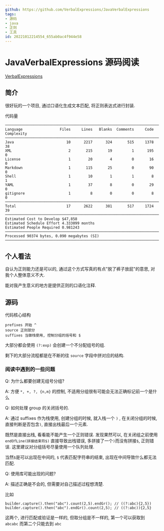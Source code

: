 ```yaml
---
github: https://github.com/VerbalExpressions/JavaVerbalExpressions
tags:
- 源码
- java
- 正则
- 工具
id: 20221012214554_655ab0ac4f944e58
---
```


# JavaVerbalExpressions 源码阅读

[VerbalExpressions](https://github.com/VerbalExpressions/JavaVerbalExpressions)

## 简介

很好玩的一个项目, 通过口语化生成文本匹配, 将正则表达式进行封装.

代码量
```
───────────────────────────────────────────────────────────────────────────────
Language                 Files     Lines   Blanks  Comments     Code Complexity
───────────────────────────────────────────────────────────────────────────────
Java                        10      2217      324       515     1378         38
XML                          2       215       19         1      195          0
License                      1        20        4         0       16          0
Markdown                     1       115       25         0       90          0
Shell                        1        10        1         1        8          1
YAML                         1        37        8         0       29          0
gitignore                    1         8        0         0        8          0
───────────────────────────────────────────────────────────────────────────────
Total                       17      2622      381       517     1724         39
───────────────────────────────────────────────────────────────────────────────
Estimated Cost to Develop $47,858
Estimated Schedule Effort 4.333099 months
Estimated People Required 0.981243
───────────────────────────────────────────────────────────────────────────────
Processed 90374 bytes, 0.090 megabytes (SI)
───────────────────────────────────────────────────────────────────────────────
```

## 个人看法

自认为正则能力还是可以的, 通过这个方式写真的有点"脱了裤子放屁"的意思, 对我个人整体意义不大.

能对我产生意义的地方是提供正则的口语化注释. 

## 源码

代码核心结构
```
prefixes 开始 ^
source 正则部分
suffixes 当做栈使用, 控制分组的括号和 $
```

大部分都会使用 `(?:exp)` 会创建一个不分配组号的组.

剩下的大部分流程都是在不断的往 `source` 字段中拼对应的结构.

### 阅读中遇到的一些问题
Q: 为什么都要创建无组号分组?

A: 方便 `*, +, ?, {n,m}` 的控制, 不适用分组很有可能会无法正确标记前一个是什么

Q: 如何处理 group 的关闭括号的.

A: 通过 suffixes 作为栈使用, 创建分组的时候, 就入栈一个 `)` , 在关闭分组的时候, 直接判断是否包含`)`, 直接出栈最后一个元素.

既然是直接出栈, 看看能不能产生一个正则错误. 发现果然可以, 在关闭组之前使用 `endOfLine(拼接结束符$)` 直接导致出栈错误, 多拼接了一个`)`而没有拼接`$`, 正则错误. 这里建议对分组括号尽量使用一个队列处理.

当然`$`是可以出现在中间的, `$` 代表匹配字符串的结束, 出现在中间导致什么都无法匹配.

Q: 使用库可能出现的问题?

A: 描述正确是不会的, 但需要对自己描述过程想清楚.

比如
```
builder.capture().then("abc").count(2,5).endGr(); // ((?:abc){2,5})
builder.capture().then("abc").endGr().count(2,5); // ((?:abc)){2,5}
```

这两个, 进行匹配或验证是一样的, 但取分组是不一样的, 第一个可以获取到 `abcabc` 而第二个只能去到 `abc`
